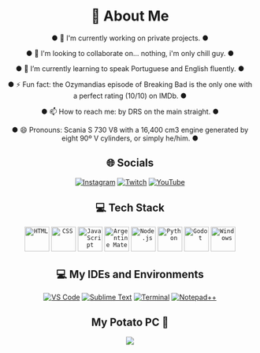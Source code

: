 <h1 align="center">💫 About Me</h1>

<div align="center">

  ● 🔭 I'm currently working on private projects. ●<br>

  ● 👯 I'm looking to collaborate on... nothing, i'm only chill guy. ●<br>

  ● 🌱 I’m currently learning to speak Portuguese and English fluently. ●<br>

  ● ⚡ Fun fact: the Ozymandias episode of Breaking Bad is the only one with a perfect rating (10/10) on IMDb. ●<br>

  ● 📫 How to reach me: by DRS on the main straight. ●<br>
  
  ● 😄 Pronouns: Scania S 730 V8 with a 16,400 cm3 engine generated by eight 90º V cylinders, or simply he/him. ●<br>

</div>

<!-- ------------------------------------------------------------------------------------------------------------------------------------------------------------------------------------------------------- -->

<h2 align="center">🌐 Socials</h2>

<p align="center">
  <a href="https://www.instagram.com/alejoferreiro_/"><img src="https://img.shields.io/badge/Instagram-%23E4405F.svg?style=for-the-badge&logo=Instagram&logoColor=white" alt="Instagram"/></a>
  <a href="https://www.twitch.tv/abmerse"><img src="https://img.shields.io/badge/Twitch-%239146FF.svg?style=for-the-badge&logo=Twitch&logoColor=white" alt="Twitch"/></a>
  <a href="https://www.youtube.com/@abmerse"><img src="https://img.shields.io/badge/YouTube-%23FF0000.svg?style=for-the-badge&logo=YouTube&logoColor=white" alt="YouTube"/></a>
   

</p>
</p>

<!-- ------------------------------------------------------------------------------------------------------------------------------------------------------------------------------------------------------- -->

<h2 align="center">💻 Tech Stack</h2>

<div align="center">
	<code><img width="50" src="https://raw.githubusercontent.com/marwin1991/profile-technology-icons/refs/heads/main/icons/html.png" alt="HTML" title="HTML"/></code>
	<code><img width="50" src="https://raw.githubusercontent.com/marwin1991/profile-technology-icons/refs/heads/main/icons/css.png" alt="CSS" title="CSS"/></code>
	<code><img width="50" src="https://raw.githubusercontent.com/marwin1991/profile-technology-icons/refs/heads/main/icons/javascript.png" alt="JavaScript" title="JavaScript"/></code>
	<code><img width="50" src="https://i.imgur.com/FvJbAR0.png" alt="Argentine Mate" title="Argentine Mate"/></code>
	<code><img width="50" src="https://raw.githubusercontent.com/marwin1991/profile-technology-icons/refs/heads/main/icons/node_js.png" alt="Node.js" title="Node.js"/></code>
	<code><img width="50" src="https://raw.githubusercontent.com/marwin1991/profile-technology-icons/refs/heads/main/icons/python.png" alt="Python" title="Python"/></code>
	<code><img width="50" src="https://raw.githubusercontent.com/marwin1991/profile-technology-icons/refs/heads/main/icons/godot.png" alt="Godot" title="Godot"/></code>
	<code><img width="50" src="https://raw.githubusercontent.com/marwin1991/profile-technology-icons/refs/heads/main/icons/windows.png" alt="Windows" title="Windows"/></code>
</div>

<h2 align="center">💻 My IDEs and Environments</h2>

<p align="center">
  <a href="#"><img src="https://img.shields.io/badge/-VS%20Code-007ACC?style=for-the-badge&logo=visual-studio-code&logoColor=white" alt="VS Code"/></a>
  <a href="#"><img src="https://img.shields.io/badge/sublime_text-%23575757.svg?style=for-the-badge&logo=sublime-text&logoColor=important" alt="Sublime Text"/></a>
  <a href="#"><img src="https://img.shields.io/badge/Terminal-000000?style=for-the-badge&logo=gnome-terminal&logoColor=white" alt="Terminal"/></a>
  <a href="#"><img src="https://img.shields.io/badge/Notepad++-90E59A.svg?style=for-the-badge&logo=notepad%2B%2B&logoColor=black" alt="Notepad++"/></a>
</p>


<!-- ------------------------------------------------------------------------------------------------------------------------------------------------------------------------------------------------------- -->


<!-- ------------------------------------------------------------------------------------------------------------------------------------------------------------------------------------------------------- -->



<!-- ------------------------------------------------------------------------------------------------------------------------------------------------------------------------------------------------------- -->

<h2 align="center">My Potato PC 💪</h2>

<p align="center">
  <a title="check it out" href="https://www.pcgamebenchmark.com/ratemypc?platform=windows&cpu=intel-celeron-n4020&memory=8gb&gpu=intel-uhd-graphics-620"><img src="https://www.pcgamebenchmark.com/signature/intel-celeron-n4020/8gb/intel-uhd-graphics-620/forum.png"></a>
</p>

<!-- ------------------------------------------------------------------------------------------------------------------------------------------------------------------------------------------------------- -->



<!-- OLD Teck Stack ------------------------------------------------------------------------------------------------------------------------------------------------------------------
<p align="center">
  <img src="https://img.shields.io/badge/css3-%231572B6.svg?style=for-the-badge&logo=css3&logoColor=white" alt="CSS3"/>
  <img src="https://img.shields.io/badge/html5-%23E34F26.svg?style=for-the-badge&logo=html5&logoColor=white" alt="HTML5"/>
  <img src="https://img.shields.io/badge/typescript-%23007ACC.svg?style=for-the-badge&logo=typescript&logoColor=white" alt="TypeScript"/>
  <img src="https://img.shields.io/badge/rust-%23000000.svg?style=for-the-badge&logo=rust&logoColor=white" alt="Rust"/>
  <img src="https://img.shields.io/badge/python-3670A0?style=for-the-badge&logo=python&logoColor=ffdd54" alt="Python"/>
  <img src="https://img.shields.io/badge/javascript-%23323330.svg?style=for-the-badge&logo=javascript&logoColor=%23F7DF1E" alt="JavaScript"/>
  <img src="https://img.shields.io/badge/bootstrap-%238511FA.svg?style=for-the-badge&logo=bootstrap&logoColor=white" alt="Bootstrap"/>
  <img src="https://img.shields.io/badge/Cloudflare-F38020?style=for-the-badge&logo=Cloudflare&logoColor=white" alt="Cloudflare"/>
  <img src="https://img.shields.io/badge/vercel-%23000000.svg?style=for-the-badge&logo=vercel&logoColor=white" alt="Vercel"/>
  <img src="https://img.shields.io/badge/Electron-191970?style=for-the-badge&logo=Electron&logoColor=white" alt="Electron.js"/>
  <img src="https://img.shields.io/badge/Next-black?style=for-the-badge&logo=next.js&logoColor=white" alt="Next JS"/>
  <img src="https://img.shields.io/badge/node.js-6DA55F?style=for-the-badge&logo=node.js&logoColor=white" alt="NodeJS"/>
  <img src="https://img.shields.io/badge/svelte-%23f1413d.svg?style=for-the-badge&logo=svelte&logoColor=white" alt="Svelte"/>
  <img src="https://img.shields.io/badge/tailwindcss-%2338B2AC.svg?style=for-the-badge&logo=tailwind-css&logoColor=white" alt="TailwindCSS"/>
  <img src="https://img.shields.io/badge/markdown-%23000000.svg?style=for-the-badge&logo=markdown&logoColor=white" alt="Markdown"/>
  <img src="https://img.shields.io/badge/tauri-%2324C8DB.svg?style=for-the-badge&logo=tauri&logoColor=%23FFFFFF" alt="Tauri"/>
  <img src="https://img.shields.io/badge/vue.js-%2335495e.svg?style=for-the-badge&logo=vuedotjs&logoColor=%234FC08D" alt="Vue.js"/>
  <img src="https://img.shields.io/badge/Nuxt-002E3B?style=for-the-badge&logo=nuxt.js&logoColor=#00DC82" alt="Nuxt JS"/>
</p>
------------------------------------------------------------------------------------------------------------------------------------------------------------------ OLD Teck Stack -->
